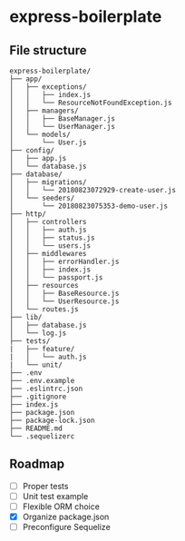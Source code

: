 # express-boilerplate
## File structure
```
express-boilerplate/
├── app/
│   ├── exceptions/
│   │   ├── index.js
│   │   └── ResourceNotFoundException.js
│   ├── managers/
│   │   ├── BaseManager.js
│   │   └── UserManager.js
│   └── models/
│       └── User.js
├── config/
│   ├── app.js
│   └── database.js
├── database/
│   ├── migrations/
│   │   └── 20180823072929-create-user.js
│   └── seeders/
│       └── 20180823075353-demo-user.js
├── http/
│   ├── controllers
│   │   ├── auth.js
│   │   ├── status.js
│   │   └── users.js
│   ├── middlewares
│   │   ├── errorHandler.js
│   │   ├── index.js
│   │   └── passport.js
│   ├── resources
│   │   ├── BaseResource.js
│   │   └── UserResource.js
│   └── routes.js
├── lib/
│   ├── database.js
│   └── log.js
├── tests/
|   ├── feature/
|   │   └── auth.js
|   └── unit/
├── .env
├── .env.example
├── .eslintrc.json
├── .gitignore
├── index.js
├── package.json
├── package-lock.json
├── README.md
└── .sequelizerc
```

## Roadmap

- [ ] Proper tests
- [ ] Unit test example
- [ ] Flexible ORM choice
- [x] Organize package.json
- [ ] Preconfigure Sequelize
